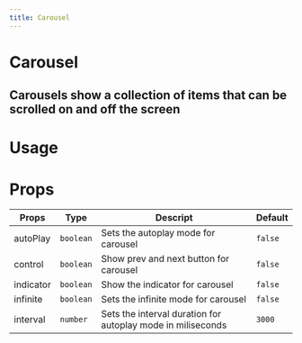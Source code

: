 ```yaml
---
title: Carousel
---
```


# Carousel

## Carousels show a collection of items that can be scrolled on and off the screen

# Usage

<usage name="carousel"></usage>

# Props

| Props     | Type      | Descript                                                    | Default |
| --------- | --------- | ----------------------------------------------------------- | ------- |
| autoPlay  | `boolean` | Sets the autoplay mode for carousel                         | `false` |
| control   | `boolean` | Show prev and next button for carousel                      | `false` |
| indicator | `boolean` | Show the indicator for carousel                             | `false` |
| infinite  | `boolean` | Sets the infinite mode for carousel                         | `false` |
| interval  | `number`  | Sets the interval duration for autoplay mode in miliseconds | `3000`  |
